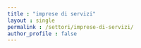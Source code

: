 ```yaml
---
title : "imprese di servizi"
layout : single
permalink : /settori/imprese-di-servizi/
author_profile : false
---
```

